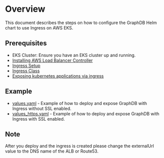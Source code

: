# Overview 

This document describes the steps on how to configure the GraphDB Helm chart to use Ingress on AWS EKS.

## Prerequisites

* EKS Cluster: Ensure you have an EKS cluster up and running.
* [Installing AWS Load Balancer Controller](https://kubernetes-sigs.github.io/aws-load-balancer-controller/v2.8/deploy/installation/)
* [Ingress Setup](https://docs.aws.amazon.com/eks/latest/userguide/alb-ingress.html)
* [Ingress Class](https://kubernetes-sigs.github.io/aws-load-balancer-controller/v2.2/guide/ingress/ingress_class/)
* [Exposing kubernetes applications via ingress](https://aws.amazon.com/blogs/containers/exposing-kubernetes-applications-part-1-service-and-ingress-resources/)

## Example

* [values.yaml](values.yaml) - Example of how to deploy and expose GraphDB with Ingress without SSL enabled.
* [values_https.yaml](values_https.yaml) - Example of how to deploy and expose GraphDB with Ingress with SSL enabled.

## Note
After you deploy and the ingress is created please change the externalUrl value to the DNS name of the ALB or Route53.
